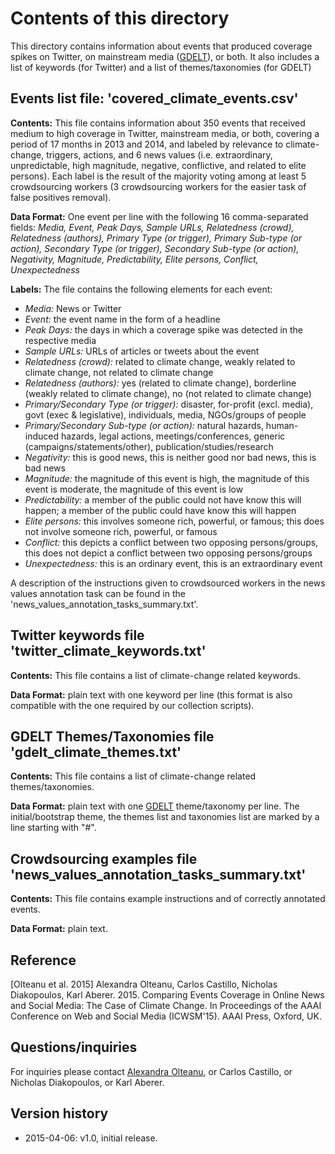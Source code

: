 Contents of this directory
==========================

This directory contains information about events that produced coverage spikes on Twitter, on mainstream media ([GDELT](http://gdeltproject.org)), or both. It also includes a list of keywords (for Twitter) and a list of themes/taxonomies (for GDELT)

Events list file: 'covered_climate_events.csv'
----------------------------------------------

**Contents:** This file contains information about 350 events that received medium to high coverage in Twitter, mainstream media, or both, covering a period of 17 months in 2013 and 2014, and labeled by relevance to climate-change, triggers, actions, and 6 news values (i.e. extraordinary, unpredictable, high magnitude, negative, conflictive, and related to elite persons). Each label is the result of the majority voting among at least 5 crowdsourcing workers (3 crowdsourcing workers for the easier task of false positives removal).

**Data Format:** One event per line with the following 16 comma-separated fields: *Media, Event, Peak Days, Sample URLs, Relatedness (crowd), Relatedness (authors), Primary Type (or trigger), Primary Sub-type (or action), Secondary Type (or trigger), Secondary Sub-type (or action), Negativity, Magnitude, Predictability, Elite persons, Conflict, Unexpectedness*

**Labels:**
The file contains the following elements for each event:

 - *Media:* News or Twitter
 - *Event:* the event name in the form of a headline
 - *Peak Days:* the days in which a coverage spike was detected in the respective media
 - *Sample URLs:* URLs of articles or tweets about the event
 - *Relatedness (crowd):* related to climate change, weakly related to climate change, not related to climate change
 - *Relatedness (authors):* yes (related to climate change), borderline (weakly related to climate change), no (not related to climate change)
 - *Primary/Secondary Type (or trigger):* disaster, for-profit (excl. media), govt (exec & legislative), individuals, media, NGOs/groups of people
 - *Primary/Secondary Sub-type (or action):* natural hazards, human-induced hazards, legal actions, meetings/conferences, generic (campaigns/statements/other), publication/studies/research
 - *Negativity:* this is good news, this is neither good nor bad news, this is bad news
 - *Magnitude:* the magnitude of this event is high, the magnitude of this event is moderate, the magnitude of this event is low
 - *Predictability:* a member of the public could not have know this will happen;
a member of the public could have know this will happen
 - *Elite persons:* this involves someone rich, powerful, or famous; this does not involve someone rich, powerful, or famous
 - *Conflict:* this depicts a conflict between two opposing persons/groups, 
this does not depict a conflict between two opposing persons/groups
 - *Unexpectedness:* this is an ordinary event, this is an extraordinary event
 
A description of the instructions given to crowdsourced workers in the news values annotation task can be found in the 'news_values_annotation_tasks_summary.txt'.

Twitter keywords file 'twitter_climate_keywords.txt'
--------------------------------------------
**Contents:** This file contains a list of climate-change related keywords. 

**Data Format:** plain text with one keyword per line (this format is also compatible with the one required by our collection scripts).

GDELT Themes/Taxonomies file 'gdelt_climate_themes.txt'
----------------------------------------------
**Contents:** This file contains a list of climate-change related themes/taxonomies. 

**Data Format:** plain text with one [GDELT](http://gdeltproject.org) theme/taxonomy per line. The initial/bootstrap theme, the themes list and taxonomies list are marked by a line starting with "#".

Crowdsourcing examples file 'news_values_annotation_tasks_summary.txt'
----------------------------------------------
**Contents:** This file contains example instructions and of correctly annotated events. 

**Data Format:** plain text.

Reference
---------
[Olteanu et al. 2015] Alexandra Olteanu, Carlos Castillo, Nicholas Diakopoulos, Karl Aberer. 2015. Comparing Events Coverage in Online News and Social Media: The Case of Climate Change. In Proceedings of the AAAI Conference on Web and Social Media (ICWSM'15). AAAI Press, Oxford, UK.

Questions/inquiries
-------------------
For inquiries please contact [Alexandra Olteanu](mailto:alexandra.olteanu@epfl.ch), or Carlos Castillo, or Nicholas Diakopoulos, or Karl Aberer.
 
Version history
---------------

 * 2015-04-06: v1.0, initial release.
